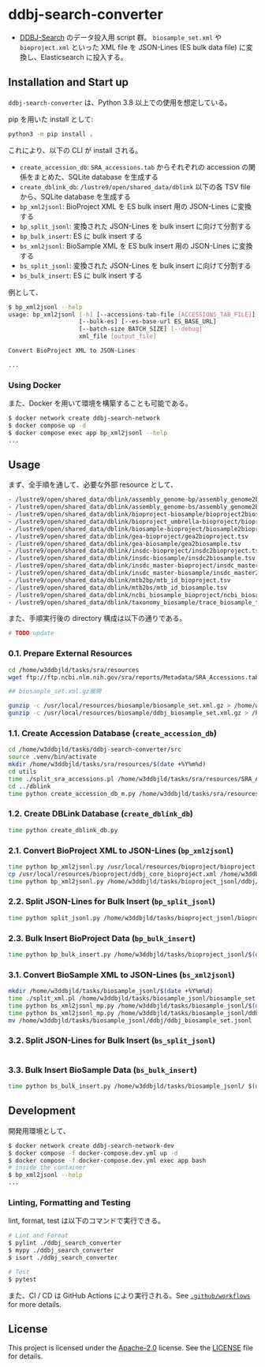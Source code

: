 # ddbj-search-converter

- [DDBJ-Search](https://ddbj.nig.ac.jp) のデータ投入用 script 群。
`biosample_set.xml` や `bioproject.xml` といった XML file を JSON-Lines (ES bulk data file) に変換し、Elasticsearch に投入する。

## Installation and Start up

`ddbj-search-converter` は、Python 3.8 以上での使用を想定している。

pip を用いた install として:

```bash
python3 -m pip install .
```

これにより、以下の CLI が install される。

- `create_accession_db`: `SRA_accessions.tab` からそれぞれの accession の関係をまとめた、SQLite database を生成する
- `create_dblink_db`: `/lustre9/open/shared_data/dblink` 以下の各 TSV file から、SQLite database を生成する
- `bp_xml2jsonl`: BioProject XML を ES bulk insert 用の JSON-Lines に変換する
- `bp_split_jsonl`: 変換された JSON-Lines を bulk insert に向けて分割する
- `bp_bulk_insert`: ES に bulk insert する
- `bs_xml2jsonl`: BioSample XML を ES bulk insert 用の JSON-Lines に変換する
- `bs_split_jsonl`: 変換された JSON-Lines を bulk insert に向けて分割する
- `bs_bulk_insert`: ES に bulk insert する

例として、

```bash
$ bp_xml2jsonl --help
usage: bp_xml2jsonl [-h] [--accessions-tab-file [ACCESSIONS_TAB_FILE]]
                    [--bulk-es] [--es-base-url ES_BASE_URL]
                    [--batch-size BATCH_SIZE] [--debug]
                    xml_file [output_file]

Convert BioProject XML to JSON-Lines

...
```

### Using Docker

また、Docker を用いて環境を構築することも可能である。

```bash
$ docker network create ddbj-search-network
$ docker compose up -d
$ docker compose exec app bp_xml2jsonl --help
...
```

## Usage

まず、全手順を通して、必要な外部 resource として、

```bash
- /lustre9/open/shared_data/dblink/assembly_genome-bp/assembly_genome2bp.tsv
- /lustre9/open/shared_data/dblink/assembly_genome-bs/assembly_genome2bs.tsv
- /lustre9/open/shared_data/dblink/bioproject-biosample/bioproject2biosample.tsv
- /lustre9/open/shared_data/dblink/bioproject_umbrella-bioproject/bioproject_umbrella2bioproject.tsv
- /lustre9/open/shared_data/dblink/biosample-bioproject/biosample2bioproject.tsv
- /lustre9/open/shared_data/dblink/gea-bioproject/gea2bioproject.tsv
- /lustre9/open/shared_data/dblink/gea-biosample/gea2biosample.tsv
- /lustre9/open/shared_data/dblink/insdc-bioproject/insdc2bioproject.tsv
- /lustre9/open/shared_data/dblink/insdc-biosample/insdc2biosample.tsv
- /lustre9/open/shared_data/dblink/insdc_master-bioproject/insdc_master2bioproject.tsv
- /lustre9/open/shared_data/dblink/insdc_master-biosample/insdc_master2biosample.tsv
- /lustre9/open/shared_data/dblink/mtb2bp/mtb_id_bioproject.tsv
- /lustre9/open/shared_data/dblink/mtb2bs/mtb_id_biosample.tsv
- /lustre9/open/shared_data/dblink/ncbi_biosample_bioproject/ncbi_biosample_bioproject.tsv
- /lustre9/open/shared_data/dblink/taxonomy_biosample/trace_biosample_taxon2bs.tsv
```

また、手順実行後の directory 構成は以下の通りである。

```bash
# TODO update
```

### 0.1. Prepare External Resources

```bash
cd /home/w3ddbjld/tasks/sra/resources
wget ftp://ftp.ncbi.nlm.nih.gov/sra/reports/Metadata/SRA_Accessions.tab

## biosample_set.xml.gz展開

gunzip -c /usr/local/resources/biosample/biosample_set.xml.gz > /home/w3ddbjld/tasks/biosample_jsonl/biosample_set.xml
gunzip -c /usr/local/resources/biosample/ddbj_biosample_set.xml.gz > /home/w3ddbjld/tasks/biosample_jsonl/ddbj/ddbj_biosample_set.xml
```

### 1.1. Create Accession Database (`create_accession_db`)

```bash
cd /home/w3ddbjld/tasks/ddbj-search-converter/src
source .venv/bin/activate
mkdir /home/w3ddbjld/tasks/sra/resources/$(date +%Y%m%d)
cd utils
time ./split_sra_accessions.pl /home/w3ddbjld/tasks/sra/resources/SRA_Accessions.tab /home/w3ddbjld/tasks/sra/resources/$(date +%Y%m%d)
cd ../dblink
time python create_accession_db_m.py /home/w3ddbjld/tasks/sra/resources/$(date +%Y%m%d)  /home/w3ddbjld/tasks/sra/resources/sra_accessions.sqlite
```

### 1.2. Create DBLink Database (`create_dblink_db`)

```bash
time python create_dblink_db.py
```

### 2.1. Convert BioProject XML to JSON-Lines (`bp_xml2jsonl`)

```bash
time python bp_xml2jsonl.py /usr/local/resources/bioproject/bioproject.xml /home/w3ddbjld/tasks/bioproject_jsonl/bioproject.jsonl
cp /usr/local/resources/bioproject/ddbj_core_bioproject.xml /home/w3ddbjld/tasks/bioproject_jsonl/ddbj/ddbj_core_bioproject.xml
time python bp_xml2jsonl.py /home/w3ddbjld/tasks/bioproject_jsonl/ddbj/
```

### 2.2. Split JSON-Lines for Bulk Insert (`bp_split_jsonl`)

```bash
time python split_jsonl.py /home/w3ddbjld/tasks/bioproject_jsonl/bioproject.jsonl  /home/w3ddbjld/tasks/bioproject_jsonl
```

### 2.3. Bulk Insert BioProject Data (`bp_bulk_insert`)

```bash
time python bp_bulk_insert.py /home/w3ddbjld/tasks/bioproject_jsonl/$(date -d yesterday +%Y%m%d)  /home/w3ddbjld/tasks/bioproject_jsonl$(date +%Y%m%d)
```

### 3.1. Convert BioSample XML to JSON-Lines (`bs_xml2jsonl`)

```bash
mkdir /home/w3ddbjld/tasks/biosample_jsonl/$(date +%Y%m%d)
time ./split_xml.pl /home/w3ddbjld/tasks/biosample_jsonl/biosample_set.xml /home/w3ddbjld/tasks/biosample_jsonl/$(date +%Y%m%d)
time python bs_xml2jsonl_mp.py /home/w3ddbjld/tasks/biosample_jsonl/$(date +%Y%m%d) /home/w3ddbjld/tasks/biosample_jsonl/$(date +%Y%m%d)
time python bs_xml2jsonl_mp.py /home/w3ddbjld/tasks/biosample_jsonl/ddbj   /home/w3ddbjld/tasks/biosample_jsonl/$(date +%Y%m%d)
mv /home/w3ddbjld/tasks/biosample_jsonl/ddbj/ddbj_biosample_set.jsonl  /home/w3ddbjld/tasks/biosample_jsonl/$(date +%Y%m%d)
```

### 3.2. Split JSON-Lines for Bulk Insert (`bs_split_jsonl`)

```bash

```

### 3.3. Bulk Insert BioSample Data (`bs_bulk_insert`)

```bash
time python bs_bulk_insert.py /home/w3ddbjld/tasks/biosample_jsonl/ $(date -d yesterday +%Y%m%d)  /home/w3ddbjld/tasks/biosample_jsonl/$(date +%Y%m%d)
```

## Development

開発用環境として、

```bash
$ docker network create ddbj-search-network-dev
$ docker compose -f docker-compose.dev.yml up -d
$ docker compose -f docker-compose.dev.yml exec app bash
# inside the container
$ bp_xml2jsonl --help
...
```

### Linting, Formatting and Testing

lint, format, test は以下のコマンドで実行できる。

```bash
# Lint and Format
$ pylint ./ddbj_search_converter
$ mypy ./ddbj_search_converter
$ isort ./ddbj_search_converter

# Test
$ pytest
```

また、CI / CD は GitHub Actions により実行される。See [`.github/workflows`](./.github/workflows) for more details.

## License

This project is licensed under the [Apache-2.0](https://www.apache.org/licenses/LICENSE-2.0) license. See the [LICENSE](./LICENSE) file for details.
